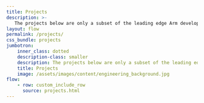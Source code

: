 ```yaml
---
title: Projects
description: >-
   The projects below are only a subset of the leading edge Arm developments actively being worked on by Linaro, its member partners, and the open source community.  Join us in the common goal of accelerating your product deployment within the Arm ecosystem!
layout: flow
permalink: /projects/
css_bundle: projects
jumbotron:
    inner_class: dotted
    description-class: smaller
    description: The projects below are only a subset of the leading edge Arm developments actively being worked on by Linaro, its member partners, and the open source community.  Join us in the common goal of accelerating your product deployment within the Arm ecosystem!
    title: Projects
    image: /assets/images/content/engineering_background.jpg
flow:
    - row: custom_include_row
      source: projects.html
---
```

